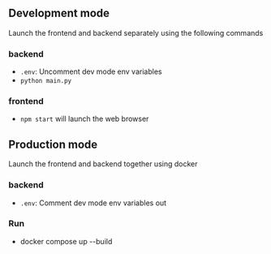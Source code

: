 ## Development mode

Launch the frontend and backend separately using the following commands

### backend

- `.env`: Uncomment dev mode env variables
- `python main.py`

### frontend

- `npm start` will launch the web browser

## Production mode

Launch the frontend and backend together using docker

### backend

- `.env`: Comment dev mode env variables out

### Run

- docker compose up --build

